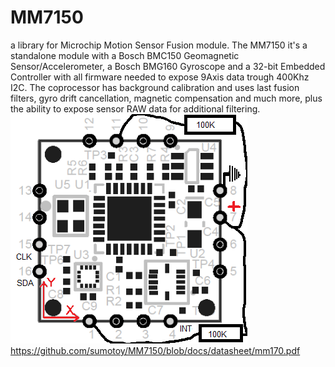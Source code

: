 # MM7150
a library for Microchip Motion Sensor Fusion module.
The MM7150 it's a standalone module with a Bosch BMC150 Geomagnetic Sensor/Accelerometer, a Bosch BMG160 Gyroscope and a 32-bit Embedded Controller with all firmware needed to expose 9Axis data trough 400Khz I2C.
The coprocessor has background calibration and uses last fusion filters, gyro drift cancellation, magnetic compensation and much more, plus the ability to expose sensor RAW data for additional filtering.<br>
![image](https://github.com/sumotoy/MM7150/blob/docs/images/front.png)<br>
https://github.com/sumotoy/MM7150/blob/docs/datasheet/mm170.pdf

